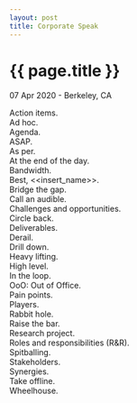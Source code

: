 ```yaml
---
layout: post
title: Corporate Speak
---
```


{{ page.title }}
================

<p class="meta">07 Apr 2020 - Berkeley, CA</p>

Action items.  
Ad hoc.  
Agenda.  
ASAP.  
As per.  
At the end of the day.  
Bandwidth.  
Best, <<insert_name>>.  
Bridge the gap.  
Call an audible.  
Challenges and opportunities.  
Circle back.  
Deliverables.  
Derail.  
Drill down.  
Heavy lifting.  
High level.  
In the loop.  
OoO: Out of Office.  
Pain points.  
Players.  
Rabbit hole.  
Raise the bar.  
Research project.  
Roles and responsibilities (R&R).  
Spitballing.  
Stakeholders.  
Synergies.  
Take offline.  
Wheelhouse.